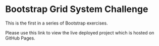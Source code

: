# Bootstrap Grid System Challenge

This is the first in a series of Bootstrap exercises.

Please use this link to view the live deployed project which is hosted on GitHub Pages.